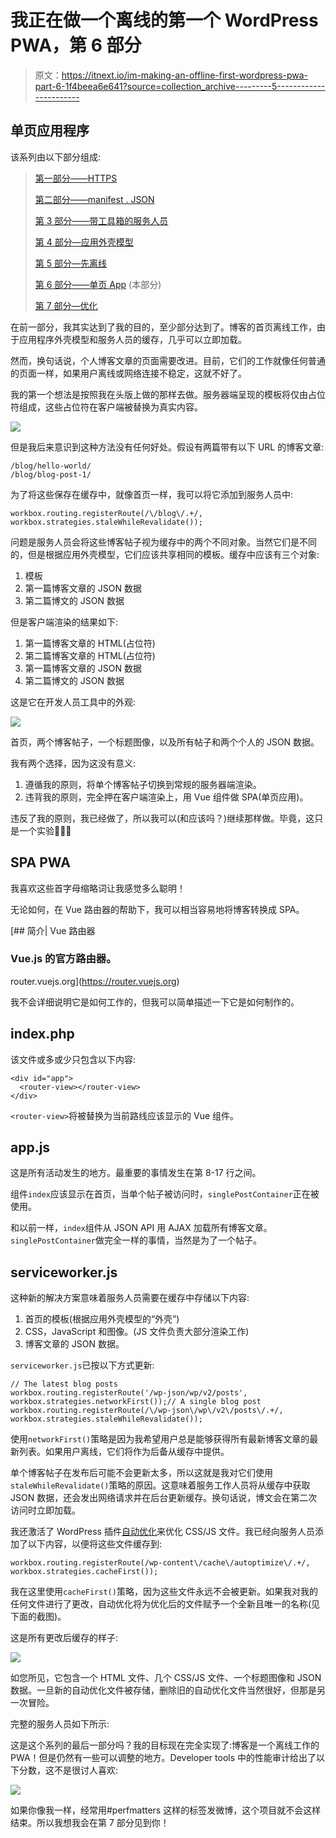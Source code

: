 # 我正在做一个离线的第一个 WordPress PWA，第 6 部分

> 原文：<https://itnext.io/im-making-an-offline-first-wordpress-pwa-part-6-1f4beea6e641?source=collection_archive---------5----------------------->

## 单页应用程序

该系列由以下部分组成:

> [第一部分——HTTPS](/im-making-an-offline-first-wordpress-pwa-part-1-6ae90ea672a4)
> 
> [第二部分——manifest . JSON](/im-making-an-offline-first-wordpress-pwa-part-2-b313659bfc9c)
> 
> [第 3 部分——带工具箱的服务人员](/im-making-an-offline-first-wordpress-pwa-part-3-1ddf61891121)
> 
> [第 4 部分—应用外壳模型](/im-making-an-offline-first-wordpress-pwa-part-4-be2d06e6ff28)
> 
> [第 5 部分—先离线](/im-making-an-offline-first-wordpress-pwa-part-5-e3293faefb88)
> 
> [第 6 部分——单页 App](/im-making-an-offline-first-wordpress-pwa-part-6-1f4beea6e641) (本部分)
> 
> [第 7 部分—优化](/im-making-an-offline-first-wordpress-pwa-part-7-5d1ee68ec6bd)

在前一部分，我其实达到了我的目的，至少部分达到了。博客的首页离线工作，由于应用程序外壳模型和服务人员的缓存，几乎可以立即加载。

然而，换句话说，个人博客文章的页面需要改进。目前，它们的工作就像任何普通的页面一样，如果用户离线或网络连接不稳定，这就不好了。

我的第一个想法是按照我在头版上做的那样去做。服务器端呈现的模板将仅由占位符组成，这些占位符在客户端被替换为真实内容。

![](img/bc146e118068d80eb3f202961331d0e8.png)

但是我后来意识到这种方法没有任何好处。假设有两篇带有以下 URL 的博客文章:

```
/blog/hello-world/
/blog/blog-post-1/
```

为了将这些保存在缓存中，就像首页一样，我可以将它添加到服务人员中:

```
workbox.routing.registerRoute(/\/blog\/.+/, workbox.strategies.staleWhileRevalidate());
```

问题是服务人员会将这些博客帖子视为缓存中的两个不同对象。当然它们是不同的，但是根据应用外壳模型，它们应该共享相同的模板。缓存中应该有三个对象:

1.  模板
2.  第一篇博客文章的 JSON 数据
3.  第二篇博文的 JSON 数据

但是客户端渲染的结果如下:

1.  第一篇博客文章的 HTML(占位符)
2.  第二篇博客文章的 HTML(占位符)
3.  第一篇博客文章的 JSON 数据
4.  第二篇博文的 JSON 数据

这是它在开发人员工具中的外观:

![](img/eef60f46393aadd8616516c72dddcb74.png)

首页，两个博客帖子，一个标题图像，以及所有帖子和两个个人的 JSON 数据。

我有两个选择，因为这没有意义:

1.  遵循我的原则，将单个博客帖子切换到常规的服务器端渲染。
2.  违背我的原则，完全押在客户端渲染上，用 Vue 组件做 SPA(单页应用)。

违反了我的原则，我已经做了，所以我可以(和应该吗？)继续那样做。毕竟，这只是一个实验🤷🏼‍♂️

## SPA PWA

我喜欢这些首字母缩略词让我感觉多么聪明！

无论如何，在 Vue 路由器的帮助下，我可以相当容易地将博客转换成 SPA。

[](https://router.vuejs.org) [## 简介| Vue 路由器

### Vue.js 的官方路由器。

router.vuejs.org](https://router.vuejs.org) 

我不会详细说明它是如何工作的，但我可以简单描述一下它是如何制作的。

## index.php

该文件或多或少只包含以下内容:

```
<div id="app">
  <router-view></router-view>
</div>
```

`<router-view>`将被替换为当前路线应该显示的 Vue 组件。

## app.js

这是所有活动发生的地方。最重要的事情发生在第 8-17 行之间。

组件`index`应该显示在首页，当单个帖子被访问时，`singlePostContainer`正在被使用。

和以前一样，`index`组件从 JSON API 用 AJAX 加载所有博客文章。`singlePostContainer`做完全一样的事情，当然是为了一个帖子。

## serviceworker.js

这种新的解决方案意味着服务人员需要在缓存中存储以下内容:

1.  首页的模板(根据应用外壳模型的“外壳”)
2.  CSS，JavaScript 和图像。(JS 文件负责大部分渲染工作)
3.  博客文章的 JSON 数据。

`serviceworker.js`已按以下方式更新:

```
// The latest blog posts
workbox.routing.registerRoute('/wp-json/wp/v2/posts', workbox.strategies.networkFirst());// A single blog post
workbox.routing.registerRoute(/\/wp-json\/wp\/v2\/posts\/.+/, workbox.strategies.staleWhileRevalidate());
```

使用`networkFirst()`策略是因为我希望用户总是能够获得所有最新博客文章的最新列表。如果用户离线，它们将作为后备从缓存中提供。

单个博客帖子在发布后可能不会更新太多，所以这就是我对它们使用`staleWhileRevalidate()`策略的原因。这意味着服务工作人员将从缓存中获取 JSON 数据，还会发出网络请求并在后台更新缓存。换句话说，博文会在第二次访问时立即加载。

我还激活了 WordPress 插件[自动优化](https://wordpress.org/plugins/autoptimize/)来优化 CSS/JS 文件。我已经向服务人员添加了以下内容，以便将这些文件缓存到:

```
workbox.routing.registerRoute(/wp-content\/cache\/autoptimize\/.+/, workbox.strategies.cacheFirst());
```

我在这里使用`cacheFirst()`策略，因为这些文件永远不会被更新。如果我对我的任何文件进行了更改，自动优化将为优化后的文件赋予一个全新且唯一的名称(见下面的截图)。

这是所有更改后缓存的样子:

![](img/b4220e87776024923463289ef076ea5b.png)

如您所见，它包含一个 HTML 文件、几个 CSS/JS 文件、一个标题图像和 JSON 数据。一旦新的自动优化文件被存储，删除旧的自动优化文件当然很好，但那是另一次冒险。

完整的服务人员如下所示:

这是这个系列的最后一部分吗？我的目标现在完全实现了:博客是一个离线工作的 PWA！但是仍然有一些可以调整的地方。Developer tools 中的性能审计给出了以下分数，这不是很讨人喜欢:

![](img/e69b204963d6515471e2700bcb7a30a8.png)

如果你像我一样，经常用#perfmatters 这样的标签发微博，这个项目就不会这样结束。所以我想我会在第 7 部分见到你！